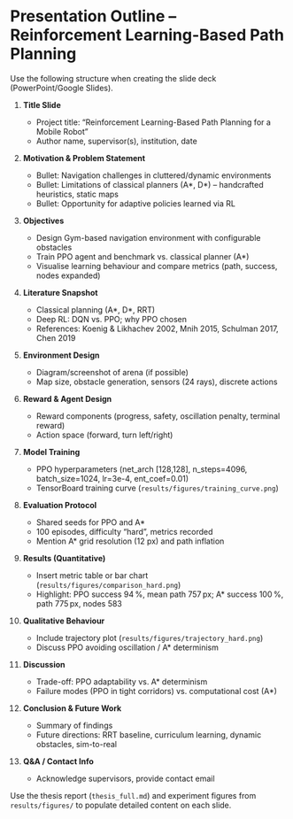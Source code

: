 # Presentation Outline – Reinforcement Learning-Based Path Planning

Use the following structure when creating the slide deck (PowerPoint/Google Slides).

1. **Title Slide**
   - Project title: “Reinforcement Learning-Based Path Planning for a Mobile Robot”
   - Author name, supervisor(s), institution, date

2. **Motivation & Problem Statement**
   - Bullet: Navigation challenges in cluttered/dynamic environments
   - Bullet: Limitations of classical planners (A*, D*) – handcrafted heuristics, static maps
   - Bullet: Opportunity for adaptive policies learned via RL

3. **Objectives**
   - Design Gym-based navigation environment with configurable obstacles
   - Train PPO agent and benchmark vs. classical planner (A*)
   - Visualise learning behaviour and compare metrics (path, success, nodes expanded)

4. **Literature Snapshot**
   - Classical planning (A*, D*, RRT)
   - Deep RL: DQN vs. PPO; why PPO chosen
   - References: Koenig & Likhachev 2002, Mnih 2015, Schulman 2017, Chen 2019

5. **Environment Design**
   - Diagram/screenshot of arena (if possible)
   - Map size, obstacle generation, sensors (24 rays), discrete actions

6. **Reward & Agent Design**
   - Reward components (progress, safety, oscillation penalty, terminal reward)
   - Action space (forward, turn left/right)

7. **Model Training**
   - PPO hyperparameters (net_arch [128,128], n_steps=4096, batch_size=1024, lr=3e-4, ent_coef=0.01)
   - TensorBoard training curve (`results/figures/training_curve.png`)

8. **Evaluation Protocol**
   - Shared seeds for PPO and A*
   - 100 episodes, difficulty “hard”, metrics recorded
   - Mention A* grid resolution (12 px) and path inflation

9. **Results (Quantitative)**
   - Insert metric table or bar chart (`results/figures/comparison_hard.png`)
   - Highlight: PPO success 94 %, mean path 757 px; A* success 100 %, path 775 px, nodes 583

10. **Qualitative Behaviour**
    - Include trajectory plot (`results/figures/trajectory_hard.png`)
    - Discuss PPO avoiding oscillation / A* determinism

11. **Discussion**
    - Trade-off: PPO adaptability vs. A* determinism
    - Failure modes (PPO in tight corridors) vs. computational cost (A*)

12. **Conclusion & Future Work**
    - Summary of findings
    - Future directions: RRT baseline, curriculum learning, dynamic obstacles, sim-to-real

13. **Q&A / Contact Info**
    - Acknowledge supervisors, provide contact email

Use the thesis report (`thesis_full.md`) and experiment figures from `results/figures/` to populate detailed content on each slide.
